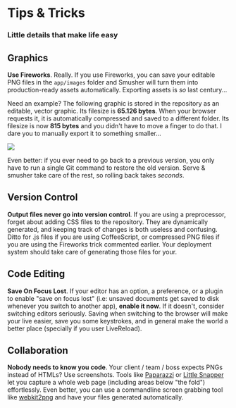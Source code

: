 # Tips & Tricks
### Little details that make life easy


## Graphics

**Use Fireworks**. Really. If you use Fireworks, you can save your editable PNG files in the ``app/images`` folder and Smusher will turn them into production-ready assets automatically. Exporting assets is *so* last century...

Need an example? The following graphic is stored in the repository as an editable, vector graphic. Its filesize is **65.126 bytes**. When your browser requests it, it is automatically compressed and saved to a different folder. Its filesize is now **815 bytes** and you didn't have to move a finger to do that. I dare you to manually export it to something smaller...

![](/images/icon-thumbs-up.png)

Even better: if you ever need to go back to a previous version, you only have to run a single Git command to restore the old version. Serve & smusher take care of the rest, so rolling back takes *seconds*.

## Version Control

**Output files never go into version control**. If you are using a preprocessor, forget about adding CSS files to the repository. They are dynamically generated, and keeping track of changes is both useless and confusing. Ditto for .js files if you are using CoffeeScript, or compressed PNG files if you are using the Fireworks trick commented earlier. Your deployment system should take care of generating those files for your.


## Code Editing

**Save On Focus Lost**. If your editor has an option, a preference, or a plugin to enable "save on focus lost" (i.e: unsaved documents get saved to disk whenever you switch to another app), **enable it now**. If it doesn't, consider switching editors seriously. Saving when switching to the browser will make your live easier, save you some keystrokes, and in general make the world a better place (specially if you user LiveReload).


## Collaboration

**Nobody needs to know you code**. Your client / team / boss expects PNGs instead of HTMLs? Use screenshots. Tools like [Paparazzi](http://derailer.org/paparazzi/ "Paparazzi!") or [Little Snapper](http://www.realmacsoftware.com/littlesnapper/ "Screenshot & Website Capture For Mac - LittleSnapper") let you capture a whole web page (including areas below "the fold") effortlessly. Even better, you can use a commandline screen grabbing tool like  [webkit2png](http://www.paulhammond.org/webkit2png/) and have your files generated automatically.